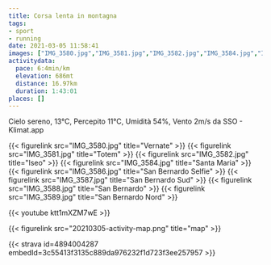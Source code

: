 ```yaml
---
title: Corsa lenta in montagna
tags:
- sport
- running
date: 2021-03-05 11:58:41
images: ["IMG_3580.jpg","IMG_3581.jpg","IMG_3582.jpg","IMG_3584.jpg","IMG_3586.jpg","IMG_3587.jpg","IMG_3588.jpg","IMG_3589.jpg","20210305-activity-map.png"]
activitydata:
  pace: 6:4min/km
  elevation: 686mt
  distance: 16.97km
  duration: 1:43:01
places: []
---
```


Cielo sereno, 13°C, Percepito 11°C, Umidità 54%, Vento 2m/s da SSO - Klimat.app

{{< figurelink src="IMG_3580.jpg" title="Vernate" >}}
{{< figurelink src="IMG_3581.jpg" title="Totem" >}}
{{< figurelink src="IMG_3582.jpg" title="Iseo" >}}
{{< figurelink src="IMG_3584.jpg" title="Santa Maria" >}}
{{< figurelink src="IMG_3586.jpg" title="San Bernardo Selfie" >}}
{{< figurelink src="IMG_3587.jpg" title="San Bernardo Sud" >}}
{{< figurelink src="IMG_3588.jpg" title="San Bernardo" >}}
{{< figurelink src="IMG_3589.jpg" title="San Bernardo Nord" >}}

{{< youtube ktt1mXZM7wE >}}

{{< figurelink src="20210305-activity-map.png" title="map" >}}


{{< strava id=4894004287 embedId=3c55413f3135c889da976232f1d723f3ee257957 >}}
